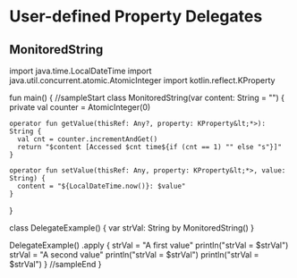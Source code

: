 # User-defined Property Delegates

## MonitoredString

<div class="kotlin-code">
import java.time.LocalDateTime
import java.util.concurrent.atomic.AtomicInteger
import kotlin.reflect.KProperty

fun main() {
//sampleStart
  class MonitoredString(var content: String = "") {
    private val counter = AtomicInteger(0)
    
    operator fun getValue(thisRef: Any?, property: KProperty&lt;*>): String {
      val cnt = counter.incrementAndGet()
      return "$content [Accessed $cnt time${if (cnt == 1) "" else "s"}]"
    }
    
    operator fun setValue(thisRef: Any, property: KProperty&lt;*>, value: String) {
      content = "${LocalDateTime.now()}: $value"
    }
  }

  class DelegateExample() {
    var strVal: String by MonitoredString()
  }

  DelegateExample()
    .apply {
      strVal = "A first value"
      println("strVal = $strVal")
      strVal = "A second value"
      println("strVal = $strVal")
      println("strVal = $strVal")
    }
//sampleEnd
}
</div>